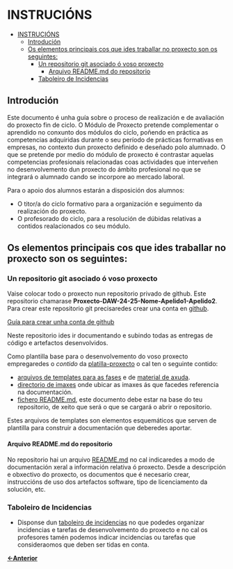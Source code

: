 # INSTRUCIÓNS

- [INSTRUCIÓNS](#instrucións)
  - [Introdución](#introdución)
  - [Os elementos principais cos que ides traballar no proxecto son os seguintes:](#os-elementos-principais-cos-que-ides-traballar-no-proxecto-son-os-seguintes)
    - [Un repositorio git asociado ó voso proxecto](#un-repositorio-git-asociado-ó-voso-proxecto)
      - [Arquivo README.md do repositorio](#arquivo-readmemd-do-repositorio)
    - [Taboleiro de Incidencias](#taboleiro-de-incidencias)

## Introdución

Este documento é unha guía sobre o proceso de realización e de avaliación do proxecto fin de ciclo.
O Módulo de Proxecto pretende complementar o aprendido no conxunto dos módulos do ciclo, poñendo en práctica as competencias adquiridas durante o seu período de prácticas formativas en empresas, no contexto dun proxecto definido e deseñado polo alumnado. O que se pretende por medio do módulo de proxecto é contrastar aquelas competencias profesionais relacionadas coas actividades que interveñen no desenvolvemento dun proxecto do ámbito profesional no que se integrará o alumnado cando se incorpore ao mercado laboral.

Para o apoio dos alumnos estarán a disposición dos alumnos:

- O titor/a do ciclo formativo para a organización e seguimento da realización do proxecto.
- O profesorado do ciclo, para a resolución de dúbidas relativas a contidos realacionados co seu módulo.

## Os elementos principais cos que ides traballar no proxecto son os seguintes:

### Un repositorio git asociado ó voso proxecto

Vaise colocar todo o proxecto nun repositorio privado de github. Este repositorio chamarase **Proxecto-DAW-24-25-Nome-Apelido1-Apelido2**.  Para crear este repositorio git precisaredes crear una conta en [github](https:/github.com/).

[Guía para crear unha conta de github](https://www.mclibre.org/consultar/informatica/lecciones/github-cuenta.html)

Neste repositorio ides ir documentando e subindo todas as entregas de código e artefactos desenvolvidos.

Como plantilla base para o desenvolvemento do voso proxecto empregaredes o *contido* da [platilla-proxecto](../plantilla-proxecto/) o cal ten o seguinte contido:

- [arquivos de templates para as fases](doc/templates) e de [material de axuda](doc/material_axuda).
- [directorio de imaxes](doc/img) onde ubicar as imaxes ás que facedes referencia na documentación.
- [fichero README.md](./README.md), este documento debe estar na base do teu repositorio, de xeito que será o que se cargará o abrir o repositorio.

Estes arquivos de templates son elementos esquemáticos que serven de plantilla para construir a documentación que deberedes aportar.


#### Arquivo README.md do repositorio

No repositorio hai un arquivo [README.md](README.md) no cal indicaredes a modo de documentación xeral a información relativa ó proxecto. Desde a descripción e obxectivo do proxecto, os documentos que é necesario crear, instruccións de uso dos artefactos software, tipo de licenciamento da solución, etc.

### Taboleiro de Incidencias

- Disponse dun [taboleiro de incidencias](doc/templates/7_Incidencias.md) no que podedes organizar incidencias e tarefas de desenvolvemento do proxecto e no cal os profesores tamén podemos indicar incidencias ou tarefas que consideraomos que deben ser tidas en conta.

[**<-Anterior**](../README.md)
